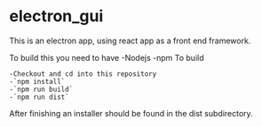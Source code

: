 electron_gui
=========================

This is an electron app, using react app as a front end framework.


To build this you need to have
    -Nodejs
    -npm
To build

    -Checkout and cd into this repository
    -`npm install`
    -`npm run build`
    -`npm run dist`

After finishing an installer should be found in the dist subdirectory.



